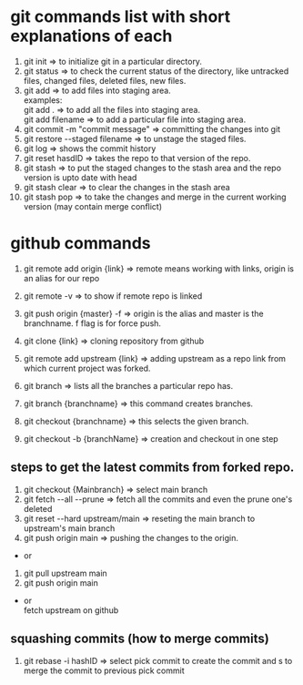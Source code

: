 # git commands list with short explanations of each

1. git init => to initialize git in a particular directory.
2. git status => to check the current status of the directory, like untracked files, changed files, deleted files, new files.
3. git add => to add files into staging area.  
   examples:  
   git add . => to add all the files into staging area.  
   git add filename => to add a particular file into staging area.
4. git commit -m "commit message" => committing the changes into git
5. git restore --staged filename => to unstage the staged files.
6. git log => shows the commit history
7. git reset hasdID => takes the repo to that version of the repo.
8. git stash => to put the staged changes to the stash area and the repo version is upto date with head
9. git stash clear => to clear the changes in the stash area
10. git stash pop => to take the changes and merge in the current working version (may contain merge conflict)

# github commands

1. git remote add origin {link} => remote means working with links, origin is an alias for our repo
2. git remote -v => to show if remote repo is linked
3. git push origin {master} -f => origin is the alias and master is the branchname. f flag is for force push.

4. git clone {link} => cloning repository from github
5. git remote add upstream {link} => adding upstream as a repo link from which current project was forked.
6. git branch => lists all the branches a particular repo has.
7. git branch {branchname} => this command creates branches.
8. git checkout {branchname} => this selects the given branch.
9. git checkout -b {branchName} => creation and checkout in one step

## steps to get the latest commits from forked repo.

1. git checkout {Mainbranch} => select main branch
2. git fetch --all --prune => fetch all the commits and even the prune one's deleted
3. git reset --hard upstream/main => reseting the main branch to upstream's main branch
4. git push origin main => pushing the changes to the origin.

- or

1. git pull upstream main
1. git push origin main

- or  
  fetch upstream on github

## squashing commits (how to merge commits)

1. git rebase -i hashID => select pick commit to create the commit and s to merge the commit to previous pick commit
